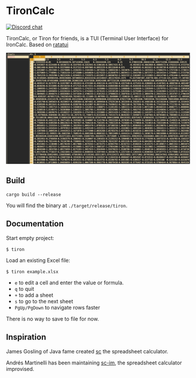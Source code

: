 # TironCalc

[![Discord chat][discord-badge]][discord-url]

[discord-badge]: https://img.shields.io/discord/1206947691058171904.svg?logo=discord&style=flat-square
[discord-url]: https://discord.gg/zZYWfh3RHJ

TironCalc, or Tiron for friends, is a TUI (Terminal User Interface) for IronCalc. Based on [ratatui](https://github.com/ratatui-org/ratatui)

![TironCalc Screenshot](docs/screenshot.png)

## Build

```
cargo build --release
```

You will find the binary at `./target/release/tiron`.

## Documentation

Start empty project:

```
$ tiron
```

Load an existing Excel file:

```
$ tiron example.xlsx
```

-   `e` to edit a cell and enter the value or formula.
-   `q` to quit
-   `+` to add a sheet
-   `s` to go to the next sheet
-   `PgUp/PgDown` to navigate rows faster

There is no way to save to file for now.

## Inspiration

James Gosling of Java fame created [sc](<https://en.wikipedia.org/wiki/Sc_(spreadsheet_calculator)>) the spreadsheet calculator.

Andrés Martinelli has been maintaining [sc-im](https://github.com/andmarti1424/sc-im), the spreadsheet calculator improvised.

